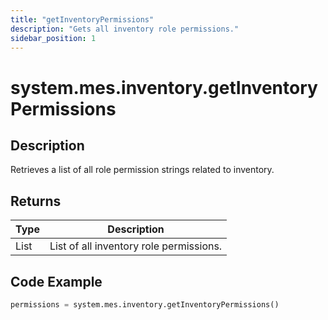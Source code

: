 ```yaml
---
title: "getInventoryPermissions"
description: "Gets all inventory role permissions."
sidebar_position: 1
---
```


# system.mes.inventory.getInventoryPermissions

## Description
Retrieves a list of all role permission strings related to inventory.

## Returns
| Type         | Description                          |
|--------------|--------------------------------------|
| List<String> | List of all inventory role permissions.    |

## Code Example
```python
permissions = system.mes.inventory.getInventoryPermissions()
```

